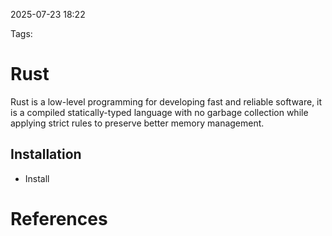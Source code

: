 
2025-07-23 18:22

Tags: 

# Rust

Rust is a low-level programming for developing fast and reliable software, it is a compiled statically-typed language with no garbage collection while applying strict rules to preserve better memory management.


## Installation

- Install 


# References

